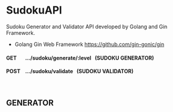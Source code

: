 # SudokuAPI
Sudoku Generator and Validator API developed by Golang and Gin Framework.

* Golang Gin Web Framework https://github.com/gin-gonic/gin
 
 
#### GET &nbsp;&nbsp;&nbsp;&nbsp;&nbsp; .../sudoku/generate/:level &nbsp;&nbsp;(SUDOKU GENERATOR)
#### POST &nbsp;&nbsp; .../sudoku/validate &nbsp;&nbsp;(SUDOKU VALIDATOR)

&nbsp;
## GENERATOR
